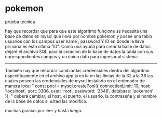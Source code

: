 # pokemon
prueba tecnica

hay que recordar que para que este algoritmo funcione se necesita una base de datos en mysql que lleva por nombre pokémon y posee una tabla usuarios con los campos user name , password Y ID en donde la llave primaria es esta última “ID”.
Como una ayuda para crear la base de datos dejaré el archivo SQL para la creación de la base de datos la tabla con sus correspondientes campos y un único dato para ingresar al sistema.
-- -------------------------------------------------------- ---------------------------------------------------
También hay que recordar cambiar las credenciales dentro del algoritmo específicamente en el archivo app.js en la en las líneas de la 32 a la 36 las cuales poseen las credenciales de mysql instalado en el ordenador de manera local
“
const pool = mysql.createPool({
  connectionLimit: 10,
  host: 'localhost',
  port: 3306,
  user: 'root',
  password: '2546',
  database: 'pokemon'
});
"
deberá cambiar, el host, el puerto, el usuario, la contraseña y el nombre de la base de datos si usted las modificó. 

muchas gracias por leer y hasta luego.

